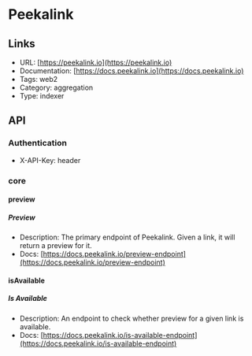 # Peekalink

## Links

* URL: [https://peekalink.io](https://peekalink.io)
* Documentation: [https://docs.peekalink.io](https://docs.peekalink.io)
* Tags: web2
* Category: aggregation
* Type: indexer

## API

### Authentication

* X-API-Key: header

### core

#### preview

##### Preview

* Description: The primary endpoint of Peekalink. Given a link, it will return a preview for it.
* Docs: [https://docs.peekalink.io/preview-endpoint](https://docs.peekalink.io/preview-endpoint)

#### isAvailable

##### Is Available

* Description: An endpoint to check whether preview for a given link is available.
* Docs: [https://docs.peekalink.io/is-available-endpoint](https://docs.peekalink.io/is-available-endpoint)
